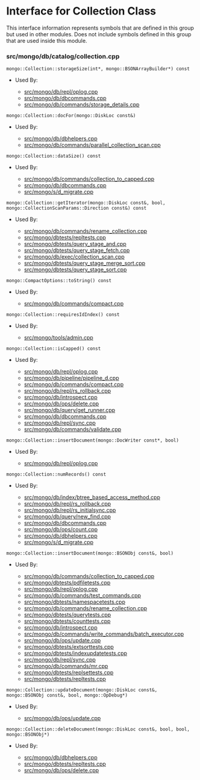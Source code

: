 
# Interface for Collection Class
This interface information represents symbols that are defined in this group but used in other modules.  Does not include symbols defined in this group that are used inside this module.

### src/mongo/db/catalog/collection.cpp

<div></div>

    mongo::Collection::storageSize(int*, mongo::BSONArrayBuilder*) const

- Used By:

    - [src/mongo/db/repl/oplog.cpp](../../../../replication/replication)
    - [src/mongo/db/dbcommands.cpp](../../../../queries/database\_commands)
    - [src/mongo/db/commands/storage\_details.cpp](../../../../queries/database\_commands)

<div></div>

    mongo::Collection::docFor(mongo::DiskLoc const&)

- Used By:

    - [src/mongo/db/dbhelpers.cpp](../../../../queries/client\_and\_operation\_tracking)
    - [src/mongo/db/commands/parallel\_collection\_scan.cpp](../../../../queries/database\_commands)

<div></div>

    mongo::Collection::dataSize() const

- Used By:

    - [src/mongo/db/commands/collection\_to\_capped.cpp](../../../../queries/database\_commands)
    - [src/mongo/db/dbcommands.cpp](../../../../queries/database\_commands)
    - [src/mongo/s/d\_migrate.cpp](../../../../sharding/mongod\_commands)

<div></div>

    mongo::Collection::getIterator(mongo::DiskLoc const&, bool, mongo::CollectionScanParams::Direction const&) const

- Used By:

    - [src/mongo/db/commands/rename\_collection.cpp](../../../../queries/database\_commands)
    - [src/mongo/dbtests/repltests.cpp](../../../../tests/unit\_tests)
    - [src/mongo/dbtests/query\_stage\_and.cpp](../../../../tests/unit\_tests)
    - [src/mongo/dbtests/query\_stage\_fetch.cpp](../../../../tests/unit\_tests)
    - [src/mongo/db/exec/collection\_scan.cpp](../../../../queries/core\_query\_system)
    - [src/mongo/dbtests/query\_stage\_merge\_sort.cpp](../../../../tests/unit\_tests)
    - [src/mongo/dbtests/query\_stage\_sort.cpp](../../../../tests/unit\_tests)

<div></div>

    mongo::CompactOptions::toString() const

- Used By:

    - [src/mongo/db/commands/compact.cpp](../../../../queries/database\_commands)

<div></div>

    mongo::Collection::requiresIdIndex() const

- Used By:

    - [src/mongo/tools/admin.cpp](../../../../tools/tools)

<div></div>

    mongo::Collection::isCapped() const

- Used By:

    - [src/mongo/db/repl/oplog.cpp](../../../../replication/replication)
    - [src/mongo/db/pipeline/pipeline\_d.cpp](../../../../queries/aggregation\_framework)
    - [src/mongo/db/commands/compact.cpp](../../../../queries/database\_commands)
    - [src/mongo/db/repl/rs\_rollback.cpp](../../../../replication/replication)
    - [src/mongo/db/introspect.cpp](../../../../queries/client\_and\_operation\_tracking)
    - [src/mongo/db/ops/delete.cpp](../../../../queries/core\_query\_system)
    - [src/mongo/db/query/get\_runner.cpp](../../../../queries/core\_query\_system)
    - [src/mongo/db/dbcommands.cpp](../../../../queries/database\_commands)
    - [src/mongo/db/repl/sync.cpp](../../../../replication/replication)
    - [src/mongo/db/commands/validate.cpp](../../../../queries/database\_commands)

<div></div>

    mongo::Collection::insertDocument(mongo::DocWriter const*, bool)

- Used By:

    - [src/mongo/db/repl/oplog.cpp](../../../../replication/replication)

<div></div>

    mongo::Collection::numRecords() const

- Used By:

    - [src/mongo/db/index/btree\_based\_access\_method.cpp](../../../../queries/indexing)
    - [src/mongo/db/repl/rs\_rollback.cpp](../../../../replication/replication)
    - [src/mongo/db/repl/rs\_initialsync.cpp](../../../../replication/replication)
    - [src/mongo/db/query/new\_find.cpp](../../../../queries/core\_query\_system)
    - [src/mongo/db/dbcommands.cpp](../../../../queries/database\_commands)
    - [src/mongo/db/ops/count.cpp](../../../../queries/core\_query\_system)
    - [src/mongo/db/dbhelpers.cpp](../../../../queries/client\_and\_operation\_tracking)
    - [src/mongo/s/d\_migrate.cpp](../../../../sharding/mongod\_commands)

<div></div>

    mongo::Collection::insertDocument(mongo::BSONObj const&, bool)

- Used By:

    - [src/mongo/db/commands/collection\_to\_capped.cpp](../../../../queries/database\_commands)
    - [src/mongo/dbtests/pdfiletests.cpp](../../../../tests/unit\_tests)
    - [src/mongo/db/repl/oplog.cpp](../../../../replication/replication)
    - [src/mongo/db/commands/test\_commands.cpp](../../../../queries/database\_commands)
    - [src/mongo/dbtests/namespacetests.cpp](../../../../tests/unit\_tests)
    - [src/mongo/db/commands/rename\_collection.cpp](../../../../queries/database\_commands)
    - [src/mongo/dbtests/querytests.cpp](../../../../tests/unit\_tests)
    - [src/mongo/dbtests/counttests.cpp](../../../../tests/unit\_tests)
    - [src/mongo/db/introspect.cpp](../../../../queries/client\_and\_operation\_tracking)
    - [src/mongo/db/commands/write\_commands/batch\_executor.cpp](../../../../network/write\_commands)
    - [src/mongo/db/ops/update.cpp](../../../../queries/core\_query\_system)
    - [src/mongo/dbtests/extsorttests.cpp](../../../../tests/unit\_tests)
    - [src/mongo/dbtests/indexupdatetests.cpp](../../../../tests/unit\_tests)
    - [src/mongo/db/repl/sync.cpp](../../../../replication/replication)
    - [src/mongo/db/commands/mr.cpp](../../../../queries/database\_commands)
    - [src/mongo/dbtests/replsettests.cpp](../../../../tests/unit\_tests)
    - [src/mongo/dbtests/repltests.cpp](../../../../tests/unit\_tests)

<div></div>

    mongo::Collection::updateDocument(mongo::DiskLoc const&, mongo::BSONObj const&, bool, mongo::OpDebug*)

- Used By:

    - [src/mongo/db/ops/update.cpp](../../../../queries/core\_query\_system)

<div></div>

    mongo::Collection::deleteDocument(mongo::DiskLoc const&, bool, bool, mongo::BSONObj*)

- Used By:

    - [src/mongo/db/dbhelpers.cpp](../../../../queries/client\_and\_operation\_tracking)
    - [src/mongo/dbtests/repltests.cpp](../../../../tests/unit\_tests)
    - [src/mongo/db/ops/delete.cpp](../../../../queries/core\_query\_system)
